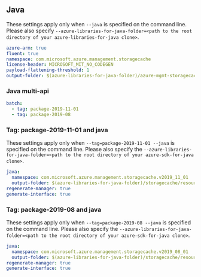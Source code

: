 ## Java

These settings apply only when `--java` is specified on the command line.
Please also specify `--azure-libraries-for-java-folder=<path to the root directory of your azure-libraries-for-java clone>`.

``` yaml $(java)
azure-arm: true
fluent: true
namespace: com.microsoft.azure.management.storagecache
license-header: MICROSOFT_MIT_NO_CODEGEN
payload-flattening-threshold: 1
output-folder: $(azure-libraries-for-java-folder)/azure-mgmt-storagecache
```

### Java multi-api

``` yaml $(java) && $(multiapi)
batch:
  - tag: package-2019-11-01
  - tag: package-2019-08
```

### Tag: package-2019-11-01 and java

These settings apply only when `--tag=package-2019-11-01 --java` is specified on the command line.
Please also specify the `--azure-libraries-for-java-folder=<path to the root directory of your azure-sdk-for-java clone>`.

``` yaml $(tag) == 'package-2019-11-01' && $(java) && $(multiapi)
java:
  namespace: com.microsoft.azure.management.storagecache.v2019_11_01
  output-folder: $(azure-libraries-for-java-folder)/storagecache/resource-manager/v2019_11_01
regenerate-manager: true
generate-interface: true
```

### Tag: package-2019-08 and java

These settings apply only when `--tag=package-2019-08 --java` is specified on the command line.
Please also specify the `--azure-libraries-for-java-folder=<path to the root directory of your azure-sdk-for-java clone>`.

``` yaml $(tag) == 'package-2019-08' && $(java) && $(multiapi)
java:
  namespace: com.microsoft.azure.management.storagecache.v2019_08_01
  output-folder: $(azure-libraries-for-java-folder)/storagecache/resource-manager/v2019_08_01
regenerate-manager: true
generate-interface: true
```
